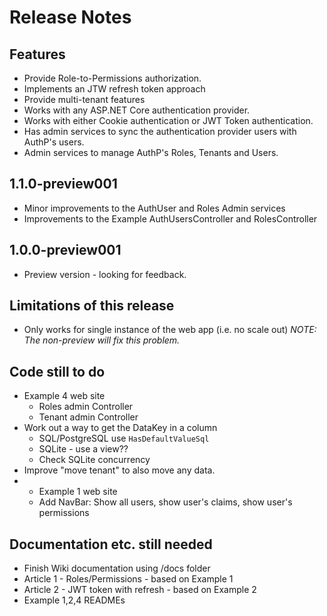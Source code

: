 # Release Notes

## Features

- Provide Role-to-Permissions authorization.
- Implements an JTW refresh token approach
- Provide multi-tenant features
- Works with any ASP.NET Core authentication provider.
- Works with either Cookie authentication or JWT Token authentication.
- Has admin services to sync the authentication provider users with  AuthP's users.
- Admin services to manage AuthP's Roles, Tenants and Users.

## 1.1.0-preview001

- Minor improvements to the AuthUser and Roles Admin services
- Improvements to the Example AuthUsersController and RolesController

## 1.0.0-preview001

- Preview version - looking for feedback.

## Limitations of this release

- Only works for single instance of the web app (i.e. no scale out) _NOTE: The non-preview will fix this problem._

## Code still to do

- Example 4 web site
  - Roles admin Controller
  - Tenant admin Controller
- Work out a way to get the DataKey in a column
  - SQL/PostgreSQL use `HasDefaultValueSql`
  - SQLite - use a view??
  - Check SQLite concurrency 
- Improve "move tenant" to also move any data.
- - Example 1 web site
  - Add NavBar: Show all users, show user's claims, show user's permissions


## Documentation etc. still needed

- Finish Wiki documentation using /docs folder
- Article 1 - Roles/Permissions - based on Example 1
- Article 2 - JWT token with refresh - based on Example 2
- Example 1,2,4 READMEs



